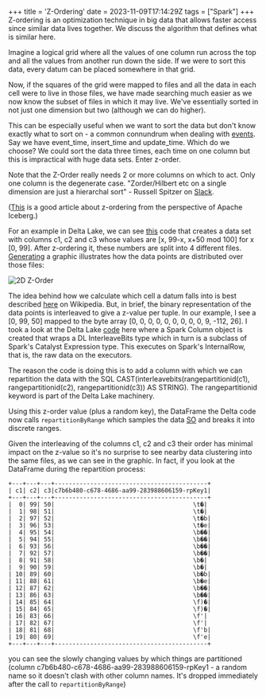 +++
title = 'Z-Ordering'
date = 2023-11-09T17:14:29Z
tags = ["Spark"]
+++
Z-ordering is an optimization technique in big data that allows faster access since similar data lives together. We discuss the algorithm that defines what is similar here. 

Imagine a logical grid where all the values of one column run across the top and all the values from another run down the side. If we were to sort this data, every datum can be placed somewhere in that grid.

Now, if the squares of the grid were mapped to files and all the data in each cell were to live in those files, we have made searching much easier as we now know the subset of files in which it may live. We've essentially sorted in not just one dimension but two (although we can do higher).

This can be especially useful when we want to sort the data but don't know exactly what to sort on - a common connundrum when dealing with [events](https://apache-iceberg.slack.com/archives/C025PH0G1D4/p1703788925597849?thread_ts=1703580174.116649&cid=C025PH0G1D4). Say we have event_time, insert_time and update_time. Which do we choose? We could sort the data three times, each time on one column but this is impractical with huge data sets. Enter z-order.

Note that the Z-Order really needs 2 or more columns on which to act. Only one column is the degenerate case. "Zorder/Hilbert etc on a single dimension are just a hierarchal sort" - Russell Spitzer on [Slack](https://apache-iceberg.slack.com/archives/C025PH0G1D4/p1672931369853579?thread_ts=1672924030.653269&cid=C025PH0G1D4).

([This](https://www.dremio.com/blog/how-z-ordering-in-apache-iceberg-helps-improve-performance/) is a good article about z-ordering from the perspective of Apache Iceberg.)

For an example in Delta Lake, we can see [this](https://github.com/delta-io/delta/blob/616af05e487a9a4ccffe90a9469cb03674607690/spark/src/test/scala/org/apache/spark/sql/delta/optimize/OptimizeZOrderSuite.scala#L195) code that creates a data set with columns c1, c2 and c3 whose values are [x, 99-x, x+50 mod 100] for x [0, 99]. After z-ordering it, these numbers are split into 4 different files. [Generating](https://github.com/PhillHenry/MathematicalPlayground/blob/master/graphics/plot_3d_points.py) a graphic illustrates how the data points are distributed over those files:

![2D Z-Order](../z_ordering.png)


The idea behind how we calculate which cell a datum falls into is best described [here](https://en.wikipedia.org/wiki/Z-order_curve) on Wikipedia. But, in brief, the binary representation of the data points is interleaved to give a z-value per tuple. In our example, I see a [0, 99, 50] mapped to the byte array [0, 0, 0, 0, 0, 0, 0, 0, 0, 9, -112, 26].
I took a look at the Delta Lake [code](https://github.com/delta-io/delta/blob/616af05e487a9a4ccffe90a9469cb03674607690/spark/src/main/scala/org/apache/spark/sql/delta/skipping/MultiDimClustering.scala#L90) here where a Spark Column object is created that wraps a DL InterleaveBits type which in turn is a subclass of Spark's Catalyst Expression type. This executes on Spark's InternalRow, that is, the raw data on the executors.

The reason the code is doing this is to add a column with which we can repartition the data with the SQL CAST(interleavebits(rangepartitionid(c1), rangepartitionid(c2), rangepartitionid(c3)) AS STRING). The rangepartitionid keyword is part of the Delta Lake machinery.

Using this z-order value (plus a random key), the DataFrame the Delta code now calls `repartitionByRange` which samples the data [SO](https://stackoverflow.com/questions/65809909/spark-what-is-the-difference-between-repartition-and-repartitionbyrange) and breaks it into discrete ranges.

Given the interleaving of the columns c1, c2 and c3 their order has minimal impact on the z-value so it's no surprise to see nearby data clustering into the same files, as we can see in the graphic. In fact, if you look at the DataFrame during the repartition process:
```
+---+---+---+-------------------------------------------+
| c1| c2| c3|c7b6b480-c678-4686-aa99-283988606159-rpKey1|
+---+---+---+-------------------------------------------+
|  0| 99| 50|                                       \t�|
|  1| 98| 51|                                       \t�|
|  2| 97| 52|                                       \t�b|
|  3| 96| 53|                                       \t�e|
|  4| 95| 54|                                       \b��|
|  5| 94| 55|                                       \b��|
|  6| 93| 56|                                       \b��|
|  7| 92| 57|                                       \b��|
|  8| 91| 58|                                       \b�|
|  9| 90| 59|                                       \b�|
| 10| 89| 60|                                       \b�b|
| 11| 88| 61|                                       \b�e|
| 12| 87| 62|                                       \b��|
| 13| 86| 63|                                       \b��|
| 14| 85| 64|                                       \f)�|
| 15| 84| 65|                                       \f)�|
| 16| 83| 66|                                       \f'|
| 17| 82| 67|                                       \f'|
| 18| 81| 68|                                       \f'b|
| 19| 80| 69|                                       \f'e|
+---+---+---+-------------------------------------------+
```

you can see the slowly changing values by which things are partitioned (column c7b6b480-c678-4686-aa99-283988606159-rpKey1 -  a random name so it doesn't clash with other column names. It's dropped immediately after the call to `repartitionByRange`)
